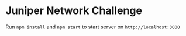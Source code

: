# Juniper Network Challenge


Run `npm install` and `npm start` to start server on `http://localhost:3000`

